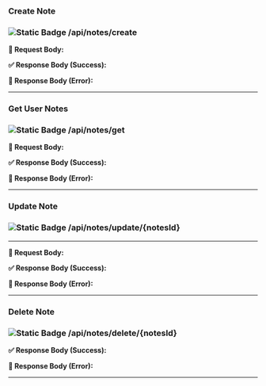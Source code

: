 ### **Create Note**

### ![Static Badge](https://img.shields.io/badge/POST-%23F0E442?style=flat&logoColor=%23111000) /api/notes/create

**📝 Request Body:**

**✅ Response Body (Success):**

**🚫 Response Body (Error):**

--- 
### **Get User Notes**

### ![Static Badge](https://img.shields.io/badge/GET-%23009E73?style=flat&logoColor=%23111000) /api/notes/get 

**📝 Request Body:**

**✅ Response Body (Success):**

**🚫 Response Body (Error):**

--- 

### **Update Note**

### ![Static Badge](https://img.shields.io/badge/PUT-%23785EF0?style=flat-square&logoColor=%23111000) /api/notes/update/{notesId}

--- 

**📝 Request Body:**

**✅ Response Body (Success):**

**🚫 Response Body (Error):**

---

### **Delete Note**

###  ![Static Badge](https://img.shields.io/badge/DELETE-%23CE0E2B?style=flat&logoColor=%23111000) /api/notes/delete/{notesId}

**✅ Response Body (Success):**

**🚫 Response Body (Error):**

---